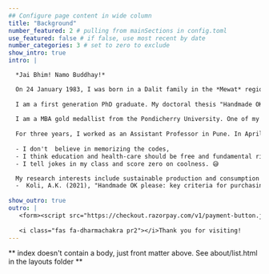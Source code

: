```yaml
---
## Configure page content in wide column
title: "Background"
number_featured: 2 # pulling from mainSections in config.toml
use_featured: false # if false, use most recent by date
number_categories: 3 # set to zero to exclude
show_intro: true
intro: |

  *Jai Bhim! Namo Buddhay!*

  On 24 January 1983, I was born in a Dalit family in the *Mewat* region of Haryana, India. Later, we moved to Delhi. I finished my education in Delhi and had a wonderful time with my mom, dad, and three sisters. Sadly, I lost my dad during the second-COVID wave in Delhi. Now, my mom and I live in a small city Wardha.
  
  I am a first generation PhD graduate. My doctoral thesis "Handmade OK please: A Mixed Methods Study of Urban Indian Craft Consumers" was supervised by [Prof. Dr. B. Rajashekhar](https://profbrajashekhar.in/), School of Management Studies, University of Hyderabad, India.
  
  I am a MBA gold medallist from the Pondicherry University. One of my MBA professors, [Dr Babu George](https://www.linkedin.com/in/beingbabu/), inspired me to realise the importance of own thoughts which eventually triggered my interest in research and teaching. I also finished a bachelor degree in tourism studies from IGNOU & another bachelor honours degree in Russian language from JNU.
  
  For three years, I worked as an Assistant Professor in Pune. In April 2022, I joined Nalanda Academy as a full-time data science educator. I teach data science using R statistical language. Kindly check the website of my course [R for Beginners](https://r4b.netlify.app/). My goal is to establish a non-profit school of data science at the Nalanda Academy. As a data science teacher:
  
  - I don't  believe in memorizing the codes,
  - I think education and health-care should be free and fundamental rights of every citizen, and
  - I tell jokes in my class and score zero on coolness. 😅

  My research interests include sustainable production and consumption in context of discard studies. My recent research publication is:
  -  Koli, A.K. (2021), "Handmade OK please: key criteria for purchasing craft items by Indian consumers", *Journal of Cultural Heritage Management and Sustainable Development*, Vol. ahead-of-print No. ahead-of-print. https://doi.org/10.1108/JCHMSD-04-2020-0063 
  
show_outro: true
outro: |
   <form><script src="https://checkout.razorpay.com/v1/payment-button.js" data-payment_button_id="pl_Imwla3MlG8bu8V" async> </script> </form>
   
   <i class="fas fa-dharmachakra pr2"></i>Thank you for visiting!
---
```


** index doesn't contain a body, just front matter above.
See about/list.html in the layouts folder **